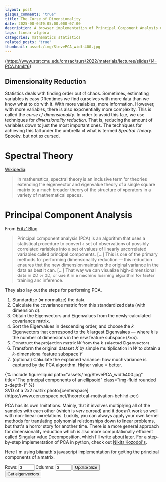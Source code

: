 ```yaml
---
layout: post
gisqus_comments: "true"
title: The Curse of Dimensionality
date: 2025-08-04T0:05:00.000-07:00
description: A browser implementation of Principal Component Analysis using pca-js
tags: linear-algebra
categories: mathematics statistics
related_posts: "true"
thumbnail: assets/img/StevePCA_width400.jpg
---
```


(https://www.stat.cmu.edu/cmsac/sure/2022/materials/lectures/slides/14-PCA.html#6)

## Dimensionality Reduction

Statistics deals with finding order out of chaos. Sometimes, estimating variables is easy
Oftentimes we find ourselves with more data than we know what to do with it. With more variables, more information. However, with more variables, there is also exponentially more complexity. This is called the _curse of dimensionality_. In order to avoid this fate, we use techniques for _dimensionality reduction_. That is, reducing the amount of variables down to just the most important ones. The techniques for achieving this fall under the umbrella of what is termed _Spectral Theory_. Spooky, but not so cursed.

# Spectral Theory

[Wikipedia](https://en.wikipedia.org/wiki/Spectral_theory):

> In mathematics, spectral theory is an inclusive term for theories extending the eigenvector and eigenvalue theory of a single square matrix to a much broader theory of the structure of operators in a variety of mathematical spaces.

# Principal Component Analysis

From [Fritz' Blog](https://fritz.ai/demystifying-principal-component-analysis-handling-the-curse-of-dimensionality/)

> Principal component analysis (PCA) is an algorithm that uses a statistical procedure to convert a set of observations of possibly correlated variables into a set of values of linearly uncorrelated variables called principal components. \[...\] This is one of the primary methods for performing dimensionality reduction — this reduction ensures that the new dimension maintains the original variance in the data as best it can. \[...\] That way we can visualize high-dimensional data in 2D or 3D, or use it in a machine learning algorithm for faster training and inference.

They also lay out the steps for performing PCA.

1. Standardize (or normalize) the data.
2. Calculate the covariance matrix from this standardized data (with dimension d).
3. Obtain the Eigenvectors and Eigenvalues from the newly-calculated covariance matrix.
4. Sort the Eigenvalues in descending order, and choose the 𝑘 Eigenvectors that correspond to the 𝑘 largest Eigenvalues — where 𝑘 is the number of dimensions in the new feature subspace (𝑘≤𝑑).
5. Construct the projection matrix 𝑊 from the 𝑘 selected Eigenvectors.
6. Transform the original dataset 𝑋 by simple multiplication in 𝑊 to obtain a 𝑘-dimensional feature subspace 𝑌.
7. (optional) Calculate the explained variance: how much variance is captured by the PCA algorithm. Higher value = better.

<div class="row mt-3 mt-md-0 rounded mx-auto d-block">
  {% include figure.liquid path="assets/img/StevePCA_width400.jpg" title="The principal components of an ellipsoid" class="img-fluid rounded z-depth-1" %}
</div>
<div class="caption">
  SVD of a 2x2 matrix photo:[centerspace](https://www.centerspace.net/theoretical-motivation-behind-pcr)
</div>

PCA has its own limitations. Mainly, that it involves multiplying all of the samples with each other (which is _very cursed_) and it doesn't work so well with non-linear correlations. Luckily, you can always apply your own kernel methods for translating polynomial relationships down to linear problems, but that's a horror story for another time.
There is a more general approach for dimensionality reduction which is also more computationally efficient called Singular value Decomposition, which I'll write about later.
For a step-by-step implementation of PCA in python, check out [Nikita Kozodoi's](https://kozodoi.me/blog/20230326/pca-from-scratch).

Here I'm using [bitanath's](https://github.com/bitanath/pca) javascript implementation for getting the principal components of a matrix.

<div class= "row">
  <div class ="left-column col-sm">
    <label for="matrix-rows">Rows:</label>
    <input type="number" id="matrix-rows" min="1" value="3" style="width: 50px;">
    <label for="matrix-cols">Columns:</label>
    <input type="number" id="matrix-cols" min="1" value="3" style="width: 50px;">
    <button id="matrix-submit">Update Size</button>
    <div id="matrix-container"></div>
    <button id="solve-matrix">Get eigenvectors</button>
  </div>

  <div class = "right-column col-sm">
    <div class="row">
      <div id="eigenvectors">
      <div id="eigenvalues">
    </div>
  </div>
</div>

<script
    defer
    src="{{ site.third_party_libraries.pca-js.url.js }}"
    integrity="{{ site.third_party_libraries.pca-js.integrity.js }}"
    crossorigin="anonymous">
    </script>

<script src="{{ '/assets/js/math/pca-example-simple.js' | relative_url | bust_file_cache }}" type="module" ></script>
